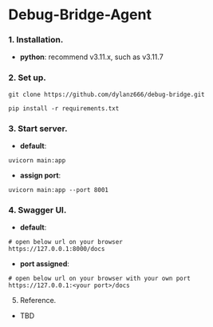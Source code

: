 # Debug-Bridge-Agent

### 1. Installation.

* __python__: recommend v3.11.x, such as v3.11.7

### 2. Set up.

```commandline
git clone https://github.com/dylanz666/debug-bridge.git
```

```commandline
pip install -r requirements.txt
```

### 3. Start server.

* __default__:

```commandline
uvicorn main:app
```

* __assign port__:

```commandline
uvicorn main:app --port 8001
```

### 4. Swagger UI.

* __default__:

```commandline
# open below url on your browser
https://127.0.0.1:8000/docs
```

* __port assigned__:
```commandline
# open below url on your browser with your own port
https://127.0.0.1:<your port>/docs
```

5. Reference.
* TBD
